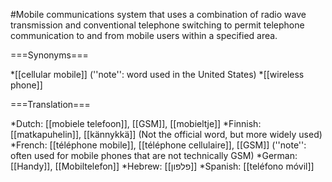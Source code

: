 #Mobile communications system that uses a combination of radio wave transmission and conventional telephone switching to permit telephone communication to and from mobile users within a specified area.

===Synonyms===

*[[cellular mobile]] (''note'': word used in the United States)
*[[wireless phone]]

===Translation===

*Dutch: [[mobiele telefoon]], [[GSM]], [[mobieltje]]
*Finnish: [[matkapuhelin]], [[kännykkä]] (Not the official word, but more widely used) 
*French: [[téléphone mobile]], [[téléphone cellulaire]], [[GSM]] (''note'': often used for mobile phones that are not technically GSM)
*German: [[Handy]], [[Mobiltelefon]]
*Hebrew: [[פלפון]]
*Spanish: [[teléfono móvil]]
